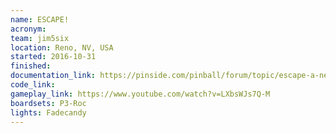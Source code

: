 ```yaml
---
name: ESCAPE!
acronym:
team: jim5six
location: Reno, NV, USA
started: 2016-10-31
finished:
documentation_link: https://pinside.com/pinball/forum/topic/escape-a-new-pinball-project
code_link:
gameplay_link: https://www.youtube.com/watch?v=LXbsWJs7Q-M
boardsets: P3-Roc
lights: Fadecandy
---
```

